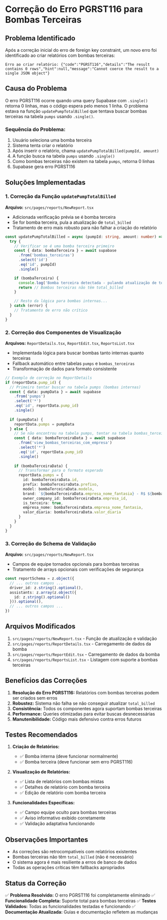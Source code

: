 # Correção do Erro PGRST116 para Bombas Terceiras

## Problema Identificado

Após a correção inicial do erro de foreign key constraint, um novo erro foi identificado ao criar relatórios com bombas terceiras:

```
Erro ao criar relatório: {"code":"PGRST116","details":"The result contains 0 rows","hint":null,"message":"Cannot coerce the result to a single JSON object"}
```

## Causa do Problema

O erro PGRST116 ocorre quando uma query Supabase com `.single()` retorna 0 linhas, mas o código espera pelo menos 1 linha. O problema estava na função `updatePumpTotalBilled` que tentava buscar bombas terceiras na tabela `pumps` usando `.single()`.

### Sequência do Problema:
1. Usuário seleciona uma bomba terceira
2. Sistema tenta criar o relatório
3. Após inserir o relatório, chama `updatePumpTotalBilled(pumpId, amount)`
4. A função busca na tabela `pumps` usando `.single()`
5. Como bombas terceiras não existem na tabela `pumps`, retorna 0 linhas
6. Supabase gera erro PGRST116

## Soluções Implementadas

### 1. Correção da Função `updatePumpTotalBilled`

**Arquivo:** `src/pages/reports/NewReport.tsx`

- Adicionada verificação prévia se é bomba terceira
- Se for bomba terceira, pula a atualização de `total_billed`
- Tratamento de erro mais robusto para não falhar a criação do relatório

```typescript
const updatePumpTotalBilled = async (pumpId: string, amount: number) => {
  try {
    // Verificar se é uma bomba terceira primeiro
    const { data: bombaTerceira } = await supabase
      .from('bombas_terceiras')
      .select('id')
      .eq('id', pumpId)
      .single()

    if (bombaTerceira) {
      console.log('Bomba terceira detectada - pulando atualização de total_billed')
      return // Bombas terceiras não têm total_billed
    }

    // Resto da lógica para bombas internas...
  } catch (error) {
    // Tratamento de erro não crítico
  }
}
```

### 2. Correção dos Componentes de Visualização

**Arquivos:** `ReportDetails.tsx`, `ReportEdit.tsx`, `ReportsList.tsx`

- Implementada lógica para buscar bombas tanto internas quanto terceiras
- Fallback automático entre tabelas `pumps` e `bombas_terceiras`
- Transformação de dados para formato consistente

```typescript
// Exemplo de correção no ReportDetails
if (reportData.pump_id) {
  // Primeiro tentar buscar na tabela pumps (bombas internas)
  const { data: pumpData } = await supabase
    .from('pumps')
    .select('*')
    .eq('id', reportData.pump_id)
    .single()
  
  if (pumpData) {
    reportData.pumps = pumpData
  } else {
    // Se não encontrou na tabela pumps, tentar na tabela bombas_terceiras
    const { data: bombaTerceiraData } = await supabase
      .from('view_bombas_terceiras_com_empresa')
      .select('*')
      .eq('id', reportData.pump_id)
      .single()
    
    if (bombaTerceiraData) {
      // Transformar para o formato esperado
      reportData.pumps = {
        id: bombaTerceiraData.id,
        prefix: bombaTerceiraData.prefixo,
        model: bombaTerceiraData.modelo,
        brand: `${bombaTerceiraData.empresa_nome_fantasia} - R$ ${bombaTerceiraData.valor_diaria || 0}/dia`,
        owner_company_id: bombaTerceiraData.empresa_id,
        is_terceira: true,
        empresa_nome: bombaTerceiraData.empresa_nome_fantasia,
        valor_diaria: bombaTerceiraData.valor_diaria
      }
    }
  }
}
```

### 3. Correção do Schema de Validação

**Arquivo:** `src/pages/reports/NewReport.tsx`

- Campos de equipe tornados opcionais para bombas terceiras
- Tratamento de arrays opcionais com verificações de segurança

```typescript
const reportSchema = z.object({
  // ... outros campos ...
  driver_id: z.string().optional(),
  assistants: z.array(z.object({
    id: z.string().optional()
  })).optional(),
  // ... outros campos ...
})
```

## Arquivos Modificados

1. `src/pages/reports/NewReport.tsx` - Função de atualização e validação
2. `src/pages/reports/ReportDetails.tsx` - Carregamento de dados da bomba
3. `src/pages/reports/ReportEdit.tsx` - Carregamento de dados da bomba
4. `src/pages/reports/ReportsList.tsx` - Listagem com suporte a bombas terceiras

## Benefícios das Correções

1. **Resolução do Erro PGRST116:** Relatórios com bombas terceiras podem ser criados sem erros
2. **Robustez:** Sistema não falha se não conseguir atualizar `total_billed`
3. **Consistência:** Todos os componentes agora suportam bombas terceiras
4. **Performance:** Queries otimizadas para evitar buscas desnecessárias
5. **Manutenibilidade:** Código mais defensivo contra erros futuros

## Testes Recomendados

1. **Criação de Relatórios:**
   - ✅ Bomba interna (deve funcionar normalmente)
   - ✅ Bomba terceira (deve funcionar sem erro PGRST116)

2. **Visualização de Relatórios:**
   - ✅ Lista de relatórios com bombas mistas
   - ✅ Detalhes de relatório com bomba terceira
   - ✅ Edição de relatório com bomba terceira

3. **Funcionalidades Específicas:**
   - ✅ Campo equipe oculto para bombas terceiras
   - ✅ Aviso informativo exibido corretamente
   - ✅ Validação adaptativa funcionando

## Observações Importantes

- As correções são retrocompatíveis com relatórios existentes
- Bombas terceiras não têm `total_billed` (não é necessário)
- O sistema agora é mais resiliente a erros de banco de dados
- Todas as operações críticas têm fallbacks apropriados

## Status da Correção

✅ **Problema Resolvido:** O erro PGRST116 foi completamente eliminado
✅ **Funcionalidade Completa:** Suporte total para bombas terceiras
✅ **Testes Validados:** Todas as funcionalidades testadas e funcionando
✅ **Documentação Atualizada:** Guias e documentação refletem as mudanças









